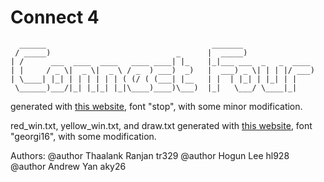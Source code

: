 # Connect 4

```
  ______                                     _______                
 / _____)                            _      |  _____)               
| /      ___  ____  ____   ____ ____| |_    |_|___ ___  _   _  ____ 
| |     / _ \|  _ \|  _ \ / _  ) ___)  _)   |  ___) _ \| | | |/ ___)
| \____| |_| | | | | | | ( (/ ( (___| |__   | |  | |_| | |_| | |    
 \______)___/|_| |_|_| |_|\____)____)\___)  |_|   \___/ \____|_|  
```

generated with [this website](https://www.kammerl.de/ascii/AsciiSignature.php), font "stop", with some minor modification.

red_win.txt, yellow_win.txt, and draw.txt generated with [this website](http://patorjk.com/software/taag), font "georgi16", with some modification.

Authors:
@author Thaalank Ranjan tr329
@author Hogun Lee hl928 
@author Andrew Yan aky26